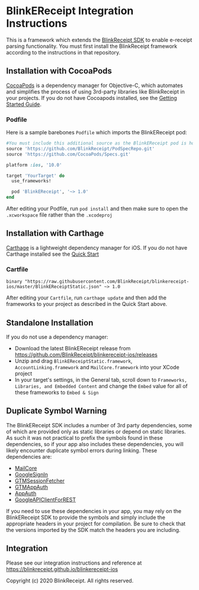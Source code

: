 # BlinkEReceipt Integration Instructions

This is a framework which extends the [BlinkReceipt SDK](https://github.com/BlinkReceipt/blinkreceipt-ios) to enable e-receipt parsing functionality. You must first install the BlinkReceipt framework according to the instructions in that repository.

## Installation with CocoaPods

[CocoaPods](http://cocoapods.org) is a dependency manager for Objective-C, which automates and simplifies the process of using 3rd-party libraries like BlinkReceipt in your projects. If you do not have Cocoapods installed, see the [Getting Started Guide](https://guides.cocoapods.org/using/getting-started.html#getting-started).

### Podfile

Here is a sample barebones `Podfile` which imports the BlinkEReceipt pod:

```ruby
#You must include this additional source as the BlinkEReceipt pod is hosted in a private spec repository
source 'https://github.com/BlinkReceipt/PodSpecRepo.git'
source 'https://github.com/CocoaPods/Specs.git'

platform :ios, '10.0'

target 'YourTarget' do
  use_frameworks!

  pod 'BlinkEReceipt', '~> 1.0'
end
```

After editing your Podfile, run `pod install` and then make sure to open the `.xcworkspace` file rather than the `.xcodeproj`

## Installation with Carthage

[Carthage](https://github.com/Carthage/Carthage) is a lightweight dependency manager for iOS. If you do not have Carthage installed see the [Quick Start](https://github.com/Carthage/Carthage#quick-start)

### Cartfile
```
binary "https://raw.githubusercontent.com/BlinkReceipt/blinkereceipt-ios/master/BlinkEReceiptStatic.json" ~> 1.0
```

After editing your `Cartfile`, run `carthage update` and then add the frameworks to your project as described in the Quick Start above.

## Standalone Installation

If you do not use a dependency manager:

- Download the latest BlinkEReceipt release from https://github.com/BlinkReceipt/blinkereceipt-ios/releases
- Unzip and drag `BlinkEReceiptStatic.framework`, `AccountLinking.framework` and `MailCore.framework` into your XCode project
- In your target's settings, in the General tab, scroll down to `Frameworks, Libraries, and Embedded Content` and change the `Embed` value for all of these frameworks to `Embed & Sign`

## Duplicate Symbol Warning

The BlinkEReceipt SDK includes a number of 3rd party dependencies, some of which are provided only as static libraries or depend on static libraries. As such it was not practical to prefix the symbols found in these dependencies, so if your app also includes these dependencies, you will likely encounter duplicate symbol errors during linking. These dependencies are:

- [MailCore](https://github.com/MailCore/mailcore2)
- [GoogleSignIn](https://developers.google.com/identity/sign-in/ios/)
- [GTMSessionFetcher](https://github.com/google/gtm-session-fetcher)
- [GTMAppAuth](https://github.com/google/GTMAppAuth)
- [AppAuth](https://github.com/openid/AppAuth-iOS)
- [GoogleAPIClientForREST](https://github.com/google/google-api-objectivec-client-for-rest)

If you need to use these dependencies in your app, you may rely on the BlinkEReceipt SDK to provide the symbols and simply include the appropriate headers in your project for compilation. Be sure to check that the versions imported by the SDK match the headers you are including.

## Integration

Please see our integration instructions and reference at https://blinkreceipt.github.io/blinkereceipt-ios

Copyright (c) 2020 BlinkReceipt. All rights reserved.
